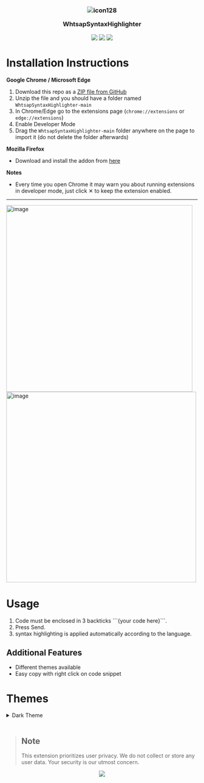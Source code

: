 <h3 align="center">

![icon128](https://github.com/qmigo/WhtsapSyntaxHighlighter/assets/39450902/43c15d84-b331-48c2-b735-b018abce69c5)



WhtsapSyntaxHighlighter
	
</h3>
<p align="center">
	<a href="https://github.com/qmigo/WhtsapSyntaxHighlighter/stargazers"><img src="https://img.shields.io/github/stars/qmigo/WhtsapSyntaxHighlighter?colorA=363a4f&colorB=b7bdf8&style=for-the-badge"></a>
	<a href="https://github.com/qmigo/WhtsapSyntaxHighlighter/issues"><img src="https://img.shields.io/github/issues/qmigo/WhtsapSyntaxHighlighter?colorA=363a4f&colorB=f5a97f&style=for-the-badge"></a>
	<a href="https://github.com/qmigo/WhtsapSyntaxHighlighter/contributors"><img src="https://img.shields.io/github/contributors/qmigo/WhtsapSyntaxHighlighter?colorA=363a4f&colorB=a6da95&style=for-the-badge"></a>
</p>






# Installation Instructions
**Google Chrome / Microsoft Edge**
1. Download this repo as a [ZIP file from GitHub](https://github.com/qmigo/WhtsapSyntaxHighlighter/archive/master.zip)
2. Unzip the file and you should have a folder named `WhtsapSyntaxHighlighter-main`
3. In Chrome/Edge go to the extensions page (`chrome://extensions` or `edge://extensions`)
4. Enable Developer Mode
5. Drag the `WhtsapSyntaxHighlighter-main` folder anywhere on the page to import it (do not delete the folder afterwards)

**Mozilla Firefox**
* Download and install the addon from [here](https://addons.mozilla.org/en-US/firefox/addon/whatsapp-syntax-highlighter)

**Notes**
* Every time you open Chrome it may warn you about running extensions in developer mode, just click  &#10005; to keep the extension enabled.


<hr>

<img width="490" alt="image" src="https://github.com/qmigo/WhtsapSyntaxHighlighter/assets/39450902/c8e381ca-aa73-45a4-a899-976e7ae534a5">

<img width="500" alt="image" src="https://github.com/qmigo/WhtsapSyntaxHighlighter/assets/39450902/0db59e55-f02d-4a0e-9b11-89a479799ae1">

# Usage
1. Code must be enclosed in 3 backticks  \```{your code here}\```.
2. Press Send.
3. syntax highlighting is applied automatically according to the language.

## Additional Features
- Different themes available
- Easy copy with right click on code snippet

# Themes
<details><summary>Dark Theme</summary>
<p>
	
- atom-one-dark
	
- catppuccino
  
- dark
  
- dracula
  
- github-dark
  
- night-owl
  
- nord
  
- shades-of-purple
  
- synth

</p>
</details>

<br>

>## Note
>This extension prioritizes user privacy. We do not collect or store any user data. Your security is our utmost concern.
<p align="center">
	<a href="https://github.com/catppuccin/catppuccin/blob/main/LICENSE"><img src="https://img.shields.io/static/v1.svg?style=for-the-badge&label=License&message=GPL3&logoColor=d9e0ee&colorA=363a4f&colorB=b7bdf8"/></a>
</p>




